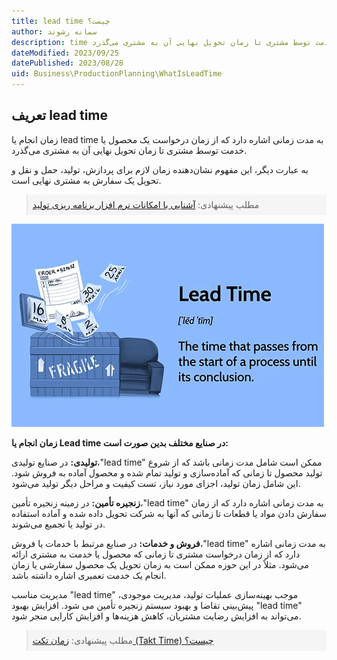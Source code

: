 ```yaml
---
title: lead time چیست؟
author: سمانه رشوند  
description: time به مدت زمانی اشاره دارد که از زمان درخواست یک محصول یا خدمت توسط مشتری تا زمان تحویل نهایی آن به مشتری می‌گذرد
dateModified: 2023/09/25 
datePublished: 2023/08/28
uid: Business\ProductionPlanning\WhatIsLeadTime
---
```


## تعریف lead time
زمان انجام یا lead time به مدت زمانی اشاره دارد که از زمان درخواست یک محصول یا خدمت توسط مشتری تا زمان تحویل نهایی آن به مشتری می‌گذرد. 

به عبارت دیگر، این مفهوم نشان‌دهنده زمان لازم برای پردازش، تولید، حمل و نقل و تحویل یک سفارش به مشتری نهایی است.

<blockquote style="background-color:#f5f5f5; padding:0.5rem">
مطلب پیشنهادی: <a href="https://www.hooshkar.com/Software/Fennec/Module/ProductionPlanning" target="_blank"> آشنایی با امکانات نرم افزار برنامه ریزی تولید</a></blockquote>

![lead time](./Images/LeadTime.webp)

**زمان انجام یا Lead time در صنایع مختلف بدین صورت است:**

**تولیدی:** در صنایع تولیدی،"lead time"  ممکن است شامل مدت زمانی باشد که از شروع تولید محصول تا زمانی که آماده‌سازی و تولید تمام شده و محصول آماده به فروش شود. این شامل زمان تولید، اجزای مورد نیاز، تست کیفیت و مراحل دیگر تولید می‌شود.

**زنجیره تأمین:** در زمینه زنجیره تأمین،"lead time"  به مدت زمانی اشاره دارد که از زمان سفارش دادن مواد یا قطعات تا زمانی که آنها به شرکت تحویل داده شده و آماده استفاده در تولید یا تجمیع می‌شوند.

**فروش و خدمات:** در صنایع مرتبط با خدمات یا فروش،"lead time"  به مدت زمانی اشاره دارد که از زمان درخواست مشتری تا زمانی که محصول یا خدمت به مشتری ارائه می‌شود. مثلاً در این حوزه ممکن است به زمان تحویل یک محصول سفارشی یا زمان انجام یک خدمت تعمیری اشاره داشته باشد.

مدیریت مناسب "lead time" موجب بهینه‌سازی عملیات تولید، مدیریت موجودی، پیش‌بینی تقاضا و بهبود سیستم زنجیره تأمین می شود. افزایش بهبود "lead time" می‌تواند به افزایش رضایت مشتریان، کاهش هزینه‌ها و افزایش کارایی منجر شود.

<blockquote style="background-color:#f5f5f5; padding:0.5rem">
مطلب پیشنهادی: <a href="https://www.hooshkar.com/Wiki/Business/TaktTime" target="_blank">زمان تکت (Takt Time) چیست؟</a></blockquote>

